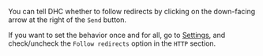 You can tell DHC whether to follow redirects by clicking on the down-facing arrow at the right of the `Send` button.

If you want to set the behavior once and for all, go to [Settings](#settings), and check/uncheck the `Follow redirects` option in the `HTTP` section.

